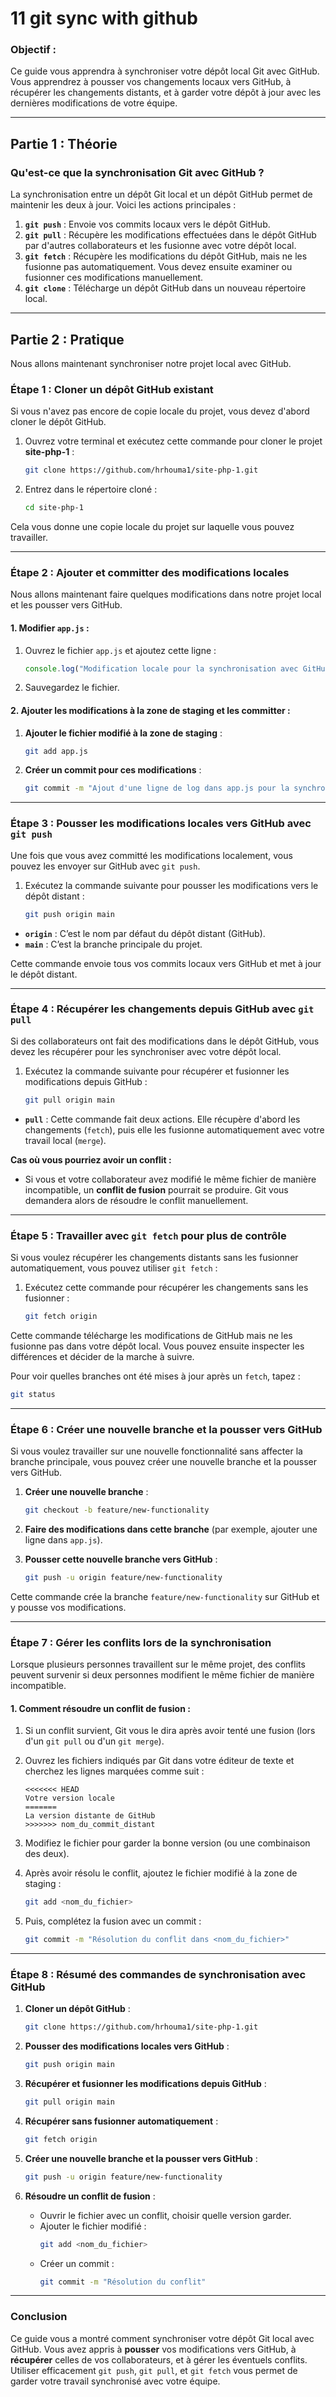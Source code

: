 # 11 git sync with github


### **Objectif :**
Ce guide vous apprendra à synchroniser votre dépôt local Git avec GitHub. Vous apprendrez à pousser vos changements locaux vers GitHub, à récupérer les changements distants, et à garder votre dépôt à jour avec les dernières modifications de votre équipe.

---

## **Partie 1 : Théorie**

### **Qu'est-ce que la synchronisation Git avec GitHub ?**

La synchronisation entre un dépôt Git local et un dépôt GitHub permet de maintenir les deux à jour. Voici les actions principales :

1. **`git push`** : Envoie vos commits locaux vers le dépôt GitHub.
2. **`git pull`** : Récupère les modifications effectuées dans le dépôt GitHub par d'autres collaborateurs et les fusionne avec votre dépôt local.
3. **`git fetch`** : Récupère les modifications du dépôt GitHub, mais ne les fusionne pas automatiquement. Vous devez ensuite examiner ou fusionner ces modifications manuellement.
4. **`git clone`** : Télécharge un dépôt GitHub dans un nouveau répertoire local.

---

## **Partie 2 : Pratique**

Nous allons maintenant synchroniser notre projet local avec GitHub.

### **Étape 1 : Cloner un dépôt GitHub existant**

Si vous n'avez pas encore de copie locale du projet, vous devez d'abord cloner le dépôt GitHub.

1. Ouvrez votre terminal et exécutez cette commande pour cloner le projet **site-php-1** :

   ```bash
   git clone https://github.com/hrhouma1/site-php-1.git
   ```

2. Entrez dans le répertoire cloné :

   ```bash
   cd site-php-1
   ```

Cela vous donne une copie locale du projet sur laquelle vous pouvez travailler.

---

### **Étape 2 : Ajouter et committer des modifications locales**

Nous allons maintenant faire quelques modifications dans notre projet local et les pousser vers GitHub.

#### **1. Modifier `app.js` :**

1. Ouvrez le fichier `app.js` et ajoutez cette ligne :

   ```javascript
   console.log("Modification locale pour la synchronisation avec GitHub");
   ```

2. Sauvegardez le fichier.

#### **2. Ajouter les modifications à la zone de staging et les committer :**

1. **Ajouter le fichier modifié à la zone de staging** :

   ```bash
   git add app.js
   ```

2. **Créer un commit pour ces modifications** :

   ```bash
   git commit -m "Ajout d'une ligne de log dans app.js pour la synchronisation avec GitHub"
   ```

---

### **Étape 3 : Pousser les modifications locales vers GitHub avec `git push`**

Une fois que vous avez committé les modifications localement, vous pouvez les envoyer sur GitHub avec `git push`.

1. Exécutez la commande suivante pour pousser les modifications vers le dépôt distant :

   ```bash
   git push origin main
   ```

- **`origin`** : C’est le nom par défaut du dépôt distant (GitHub).
- **`main`** : C’est la branche principale du projet.

Cette commande envoie tous vos commits locaux vers GitHub et met à jour le dépôt distant.

---

### **Étape 4 : Récupérer les changements depuis GitHub avec `git pull`**

Si des collaborateurs ont fait des modifications dans le dépôt GitHub, vous devez les récupérer pour les synchroniser avec votre dépôt local.

1. Exécutez la commande suivante pour récupérer et fusionner les modifications depuis GitHub :

   ```bash
   git pull origin main
   ```

- **`pull`** : Cette commande fait deux actions. Elle récupère d'abord les changements (`fetch`), puis elle les fusionne automatiquement avec votre travail local (`merge`).

**Cas où vous pourriez avoir un conflit :**
- Si vous et votre collaborateur avez modifié le même fichier de manière incompatible, un **conflit de fusion** pourrait se produire. Git vous demandera alors de résoudre le conflit manuellement.

---

### **Étape 5 : Travailler avec `git fetch` pour plus de contrôle**

Si vous voulez récupérer les changements distants sans les fusionner automatiquement, vous pouvez utiliser `git fetch` :

1. Exécutez cette commande pour récupérer les changements sans les fusionner :

   ```bash
   git fetch origin
   ```

Cette commande télécharge les modifications de GitHub mais ne les fusionne pas dans votre dépôt local. Vous pouvez ensuite inspecter les différences et décider de la marche à suivre.

Pour voir quelles branches ont été mises à jour après un `fetch`, tapez :

```bash
git status
```

---

### **Étape 6 : Créer une nouvelle branche et la pousser vers GitHub**

Si vous voulez travailler sur une nouvelle fonctionnalité sans affecter la branche principale, vous pouvez créer une nouvelle branche et la pousser vers GitHub.

1. **Créer une nouvelle branche** :

   ```bash
   git checkout -b feature/new-functionality
   ```

2. **Faire des modifications dans cette branche** (par exemple, ajouter une ligne dans `app.js`).

3. **Pousser cette nouvelle branche vers GitHub** :

   ```bash
   git push -u origin feature/new-functionality
   ```

Cette commande crée la branche `feature/new-functionality` sur GitHub et y pousse vos modifications.

---

### **Étape 7 : Gérer les conflits lors de la synchronisation**

Lorsque plusieurs personnes travaillent sur le même projet, des conflits peuvent survenir si deux personnes modifient le même fichier de manière incompatible.

#### **1. Comment résoudre un conflit de fusion :**

1. Si un conflit survient, Git vous le dira après avoir tenté une fusion (lors d'un `git pull` ou d'un `git merge`).

2. Ouvrez les fichiers indiqués par Git dans votre éditeur de texte et cherchez les lignes marquées comme suit :

   ```
   <<<<<<< HEAD
   Votre version locale
   =======
   La version distante de GitHub
   >>>>>>> nom_du_commit_distant
   ```

3. Modifiez le fichier pour garder la bonne version (ou une combinaison des deux).

4. Après avoir résolu le conflit, ajoutez le fichier modifié à la zone de staging :

   ```bash
   git add <nom_du_fichier>
   ```

5. Puis, complétez la fusion avec un commit :

   ```bash
   git commit -m "Résolution du conflit dans <nom_du_fichier>"
   ```

---

### **Étape 8 : Résumé des commandes de synchronisation avec GitHub**

1. **Cloner un dépôt GitHub** :
   ```bash
   git clone https://github.com/hrhouma1/site-php-1.git
   ```

2. **Pousser des modifications locales vers GitHub** :
   ```bash
   git push origin main
   ```

3. **Récupérer et fusionner les modifications depuis GitHub** :
   ```bash
   git pull origin main
   ```

4. **Récupérer sans fusionner automatiquement** :
   ```bash
   git fetch origin
   ```

5. **Créer une nouvelle branche et la pousser vers GitHub** :
   ```bash
   git push -u origin feature/new-functionality
   ```

6. **Résoudre un conflit de fusion** :
   - Ouvrir le fichier avec un conflit, choisir quelle version garder.
   - Ajouter le fichier modifié :
     ```bash
     git add <nom_du_fichier>
     ```
   - Créer un commit :
     ```bash
     git commit -m "Résolution du conflit"
     ```

---

### **Conclusion**

Ce guide vous a montré comment synchroniser votre dépôt Git local avec GitHub. Vous avez appris à **pousser** vos modifications vers GitHub, à **récupérer** celles de vos collaborateurs, et à gérer les éventuels conflits. Utiliser efficacement `git push`, `git pull`, et `git fetch` vous permet de garder votre travail synchronisé avec votre équipe.
